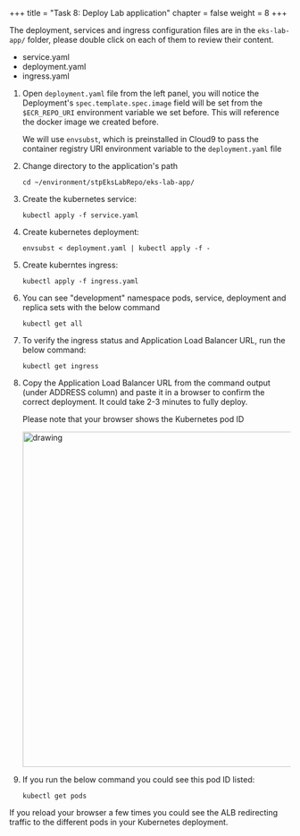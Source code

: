 +++ 
title = "Task 8: Deploy Lab application" 
chapter = false 
weight = 8 
+++



The deployment, services and ingress configuration files are in the ```eks-lab-app/``` folder, please double click on each of them to review their content.

- service.yaml
- deployment.yaml
- ingress.yaml

1. Open ```deployment.yaml``` file from the left panel, you will notice the Deployment's ```spec.template.spec.image``` field will be set from the ```$ECR_REPO_URI``` environment variable we set before. This will reference the docker image we created before.

	We will use ```envsubst```, which is preinstalled in Cloud9 to pass the container registry URI environment variable to the ```deployment.yaml``` file

1. Change directory to the application's path

	```
	cd ~/environment/stpEksLabRepo/eks-lab-app/
	```

1. Create the kubernetes service:

	```
	kubectl apply -f service.yaml
	```

1. Create kubernetes deployment:

	```
	envsubst < deployment.yaml | kubectl apply -f -
	```

1. Create kuberntes ingress:

	```
	kubectl apply -f ingress.yaml
	```

1. You can see "development" namespace pods, service, deployment and replica sets with the below command

	```
	kubectl get all
	```

1. To verify the ingress status and Application Load Balancer URL, run the below command:

	```
	kubectl get ingress
	```

1. Copy the Application Load Balancer URL from the command output (under ADDRESS column) and paste it in a browser to confirm the correct deployment. It could take 2-3 minutes to fully deploy.

	Please note that your browser shows the Kubernetes pod ID

	<img src="../readmeFiles/skitch.20.png" alt="drawing" width="600"/>

1. If you run the below command you could see this pod ID listed:

	```
	kubectl get pods
	```

If you reload your browser a few times you could see the ALB redirecting traffic to the different pods in your Kubernetes deployment.

